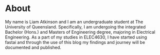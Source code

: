 # About
My name is Liam Atkinson and I am an undergraduate student at The University of Queensland. Specifically, I am undergoing the integrated Bachelor (Hons.) and Masters of Engineering degree, majoring in Electrical Engineering. As a part of my studies in ELEC4630, I have started using fastai and through the use of this blog my findings and journey will be documented and published.
